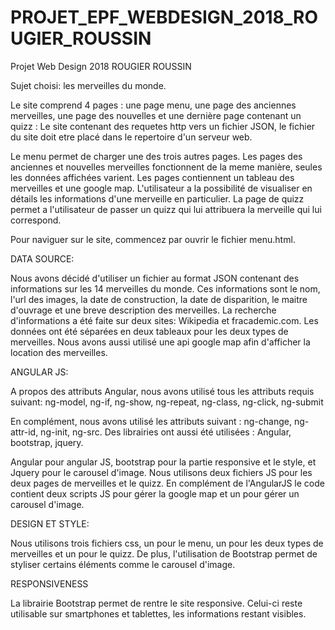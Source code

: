 # PROJET_EPF_WEBDESIGN_2018_ROUGIER_ROUSSIN
Projet Web Design 2018 ROUGIER ROUSSIN

Sujet choisi: les merveilles du monde.

Le site comprend 4 pages : une page menu, une page des anciennes merveilles, une page des nouvelles et une dernière page contenant un quizz :
Le site contenant des requetes http vers un fichier JSON, le fichier du site doit etre placé dans le repertoire d'un serveur web.

Le menu permet de charger une des trois autres pages.
Les pages des anciennes et nouvelles merveilles fonctionnent de la meme manière, seules les données affichées varient. 
Les pages contiennent un tableau des merveilles et une google map. 
L'utilisateur a la possibilité de visualiser en détails les informations d'une merveille en particulier.
La page de quizz permet a l'utilisateur de passer un quizz qui lui attribuera la merveille qui lui correspond.

Pour naviguer sur le site, commencez par ouvrir le fichier menu.html.

DATA SOURCE:

Nous avons décidé d'utiliser un fichier au format JSON contenant des informations sur les 14 merveilles du monde. 
Ces informations sont le nom, l'url des images, la date de construction, la date de disparition, le maitre d'ouvrage et une breve description des merveilles.
La recherche d'informations a été faite sur deux sites: Wikipedia et fracademic.com. 
Les données ont été séparées en deux tableaux pour les deux types de merveilles.
Nous avons aussi utilisé une api google map afin d'afficher la location des merveilles.

ANGULAR JS:

A propos des attributs Angular, nous avons utilisé tous les attributs requis suivant:
ng-model, ng-if, ng-show, ng-repeat, ng-class, ng-click, ng-submit

En complément, nous avons utilisé les attributs suivant : ng-change, ng-attr-id, ng-init, ng-src.
Des librairies ont aussi été utilisées : Angular, bootstrap, jquery.

Angular pour angular JS, bootstrap pour la partie responsive et le style, et Jquery pour le carousel d'image.
Nous utilisons deux fichiers JS pour les deux pages de merveilles et le quizz.
En complément de l'AngularJS le code contient deux scripts JS pour gérer la google map et un pour gérer un carousel d'image.

DESIGN ET STYLE:

Nous utilisons trois fichiers css, un pour le menu, un pour les deux types de merveilles et un pour le quizz.
De plus, l'utilisation de Bootstrap permet de styliser certains éléments comme le carousel d'image.

RESPONSIVENESS

La librairie Bootstrap permet de rentre le site responsive. Celui-ci reste utilisable sur smartphones et tablettes, les informations restant visibles.
